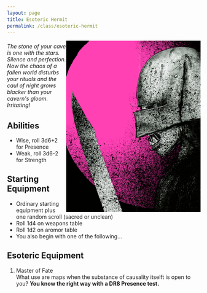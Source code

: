 ```yaml
---
layout: page
title: Esoteric Hermit
permalink: /class/esoteric-hermit
---
```


<img align="right" width=350px src="/images/Fanged_Deserter.png">

###### The stone of your cave is one with the stars. Silence and perfection. Now the chaos of a fallen world disturbs your rituals and the caul of night grows blacker than your cavern's gloom. Irritating!

## Abilities
- Wise, roll 3d6+2 for Presence
- Weak, roll 3d6-2 for Strength

## Starting Equipment
- Ordinary starting equipment plus one random scroll (sacred or unclean)
- Roll 1d4 on weapons table
- Roll 1d2 on aromor table
- You also begin with one of the following...

##  Esoteric Equipment
1. Master of Fate <br>
What use are maps when the substance of causality itselft is open to you? **You know the right way with a DR8 Presence test.**

